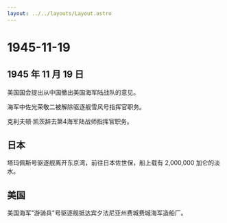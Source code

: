 ```yaml
---
layout: ../../layouts/Layout.astro
---
```


# 1945-11-19

## 1945 年 11 月 19 日

美国国会提出从中国撤出美国海军陆战队的意见。

海军中佐光荣敬二被解除驱逐舰雪风号指挥官职务。

克利夫顿·凯茨辞去第4海军陆战师指挥官职务。

## 日本

塔玛佩斯号驱逐舰离开东京湾，前往日本佐世保，船上载有 2,000,000
加仑的淡水。

## 美国

美国海军"游骑兵"号驱逐舰抵达宾夕法尼亚州费城费城海军造船厂。